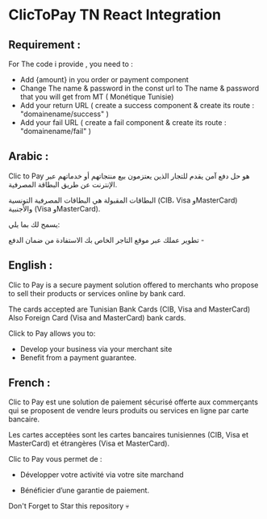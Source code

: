 
# ClicToPay TN React Integration  

## Requirement : 

For The code i provide  , you need to  :

- Add {amount} in you order or payment component 
- Change The name & password in the const url to The name & password that you will get from MT ( Monétique Tunisie)
- Add your return URL ( create a success component & create its route  :  "domainename/success" )
- Add your fail URL ( create a fail component & create its route  :  "domainename/fail" )


## Arabic : 

Clic to Pay
 هو حل دفع آمن يقدم للتجار الذين يعتزمون بيع منتجاتهم أو خدماتهم عبر الإنترنت عن طريق البطاقة المصرفية.

البطاقات المقبولة هي البطاقات المصرفية التونسية (CIB، Visa وMasterCard) والأجنبية (Visa وMasterCard).

يسمح لك بما يلي:

 تطوير عملك عبر موقع التاجر الخاص بك الاستفادة من ضمان الدفع  -  


## English :
Clic to Pay is a secure payment solution offered to merchants who propose to sell their products or services online by bank card.

The cards accepted are Tunisian Bank Cards (CIB, Visa and MasterCard) Also Foreign Card (Visa and MasterCard) bank cards.

Click to Pay allows you to:

- Develop your business via your merchant site
- Benefit from a payment guarantee.

## French :
Clic to Pay est une solution de paiement sécurisé offerte aux commerçants qui se proposent de vendre leurs produits ou services en ligne par carte bancaire.

Les cartes acceptées sont les cartes bancaires tunisiennes (CIB, Visa et MasterCard) et étrangères (Visa et MasterCard).

Clic to Pay vous permet de :

- Développer votre activité via votre site marchand

- Bénéficier d’une garantie de paiement.

Don't Forget to Star this repository  💀






